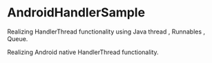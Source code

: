 # AndroidHandlerSample
 Realizing HandlerThread functionality using Java thread , Runnables ,  Queue.
 
 Realizing Android native HandlerThread functionality.
